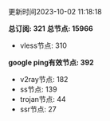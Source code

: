 更新时间2023-10-02 11:18:18

**总订阅: 321**
**总节点: 15966**
- vless节点: 310

**google ping有效节点: 392**
- v2ray节点: 182
- ss节点: 139
- trojan节点: 44
- ssr节点: 27
